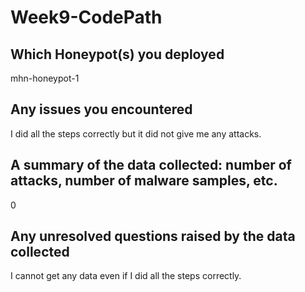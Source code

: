 # Week9-CodePath

## Which Honeypot(s) you deployed
mhn-honeypot-1

## Any issues you encountered
I did all the steps correctly but it did not give me any attacks.

## A summary of the data collected: number of attacks, number of malware samples, etc.
0

## Any unresolved questions raised by the data collected
I cannot get any data even if I did all the steps correctly.

